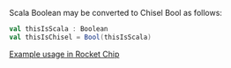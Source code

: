 Scala Boolean may be converted to Chisel Bool as follows:

```scala
val thisIsScala : Boolean
val thisIsChisel = Bool(thisIsScala)
```

[Example usage in Rocket Chip](https://github.com/freechipsproject/rocket-chip/blob/1f18a37f01f1034b501a7f4c2edaaffb292d7186/src/main/scala/rocket/TLB.scala#L96)